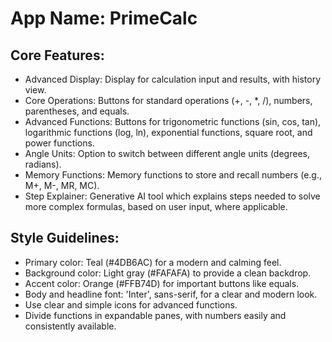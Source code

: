 # **App Name**: PrimeCalc

## Core Features:

- Advanced Display: Display for calculation input and results, with history view.
- Core Operations: Buttons for standard operations (+, -, *, /), numbers, parentheses, and equals.
- Advanced Functions: Buttons for trigonometric functions (sin, cos, tan), logarithmic functions (log, ln), exponential functions, square root, and power functions.
- Angle Units: Option to switch between different angle units (degrees, radians).
- Memory Functions: Memory functions to store and recall numbers (e.g., M+, M-, MR, MC).
- Step Explainer: Generative AI tool which explains steps needed to solve more complex formulas, based on user input, where applicable.

## Style Guidelines:

- Primary color: Teal (#4DB6AC) for a modern and calming feel.
- Background color: Light gray (#FAFAFA) to provide a clean backdrop.
- Accent color: Orange (#FFB74D) for important buttons like equals.
- Body and headline font: 'Inter', sans-serif, for a clear and modern look.
- Use clear and simple icons for advanced functions.
- Divide functions in expandable panes, with numbers easily and consistently available.